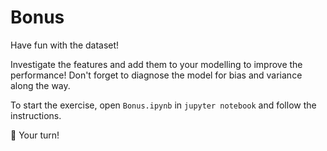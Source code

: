 # Bonus

Have fun with the dataset!

Investigate the features and add them to your modelling to improve the performance! Don't forget to diagnose the model for bias and variance along the way.

To start the exercise, open `Bonus.ipynb` in `jupyter notebook` and follow the instructions.

🚀 Your turn!
